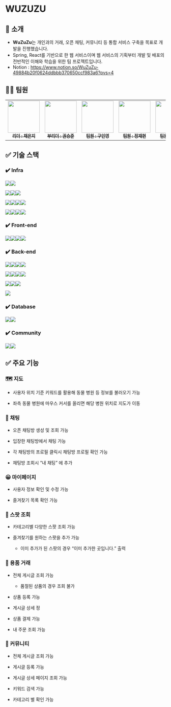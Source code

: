 # WUZUZU

## 👋 소개

- **WuZuZu**는 개인과의 거래, 오픈 채팅, 커뮤니티 등 통합 서비스 구축을 목표로 개발을 진행했습니다.
- Spring, React를 기반으로 한 웹 서비스이며 웹 서비스의 기획부터 개발 및 배포의 전반적인 이해와 학습을 위한 팀 프로젝트입니다.
- Notion : https://www.notion.so/WuZuZu-49884b20f0624ddbbb370650ccf983a6?pvs=4

## 👩‍💻 팀원

<table>
  <tbody>
    <tr>
      <td align="center"><a href="https://github.com/eondi"><img src="https://avatars.githubusercontent.com/u/53809248?v=4" width="100px;" alt=""/><br /><sub><b> 리더 : 채은지 </b></sub></a><br /></td>
      <td align="center"><a href="https://github.com/SeungJun-Kwon"><img src="https://avatars.githubusercontent.com/u/80217301?v=4" width="100px;" alt=""/><br /><sub><b> 부리더 : 권승준 </b></sub></a><br /></td>
      <td align="center"><a href="https://github.com/9noeyni9"><img src="https://avatars.githubusercontent.com/u/111550787?v=4" width="100px;" alt=""/><br /><sub><b> 팀원 : 구인영 </b></sub></a><br /></td>
      <td align="center"><a href="https://github.com/pastjung"><img src="https://avatars.githubusercontent.com/u/87860163?v=4" width="100px;" alt=""/><br /><sub><b> 팀원 : 정재현 </b></sub></a><br /></td>
      <td align="center"><a href="https://github.com/gorockgorock"><img src="https://avatars.githubusercontent.com/u/154955856?v=4" width="100px;" alt=""/><br /><sub><b> 팀원 : 황세연 </b></sub></a><br /></td>
    </tr>
  </tbody>
</table>

## ✅ 기술 스택

### ✔️ Infra
<img src="https://img.shields.io/badge/git-F05032?style=for-the-badge&logo=git&logoColor=white"><img src="https://img.shields.io/badge/github-181717?style=for-the-badge&logo=github&logoColor=white">

<img src="https://img.shields.io/badge/docker-%230db7ed.svg?style=for-the-badge&logo=docker&logoColor=white"><img src="https://img.shields.io/badge/docker%20compose-6933FF?style=for-the-badge&logo=docker&logoColor=white"><img src="https://img.shields.io/badge/GitHub Actions-2088FF?style=for-the-badge&logo=GitHub Actions&logoColor=white">

<img src="https://img.shields.io/badge/amazon%20rds-527FFF?style=for-the-badge&logo=amazonrds&logoColor=white"><img src="https://img.shields.io/badge/Amazon%20EC2-FF9900?style=for-the-badge&logo=Amazon%20EC2&logoColor=white"><img src="https://img.shields.io/badge/amazon%20elasticache-C925D1?style=for-the-badge&logo=amazonelasticache&logoColor=white"><img src="https://img.shields.io/badge/amazon%20route53-FF4F8B?style=for-the-badge&logo=amazonroute53&logoColor=white">

<img src="https://img.shields.io/badge/amazon%20sqs-FF9900?style=for-the-badge&logo=amazonsqs&logoColor=white"><img src="https://img.shields.io/badge/Amazon%20S3-569A31?style=for-the-badge&logo=Amazon%20S3&logoColor=white"><img src="https://img.shields.io/badge/Amazon%20CloudFront-068584?style=for-the-badge&logo=&logoColor=white"><img src="https://img.shields.io/badge/Amazon%20CodeDeploy-CB3837?style=for-the-badge&logo=&logoColor=white">

### ✔️ Front-end
<img src="https://img.shields.io/badge/html5-E34F26?style=for-the-badge&logo=html5&logoColor=white"><img src="https://img.shields.io/badge/css-1572B6?style=for-the-badge&logo=css3&logoColor=white"><img src="https://img.shields.io/badge/javascript-F7DF1E?style=for-the-badge&logo=javascript&logoColor=black"><img src="https://img.shields.io/badge/react-61DAFB?style=for-the-badge&logo=react&logoColor=black">

### ✔️ Back-end
<img  src="https://img.shields.io/badge/Java-007396?style=for-the-badge&logo=OpenJDK&logoColor=white"><img src="https://img.shields.io/badge/spring-6DB33F?style=for-the-badge&logo=spring&logoColor=white"><img src="https://img.shields.io/badge/springboot-6DB33F?style=for-the-badge&logo=springboot&logoColor=white"><img src="https://img.shields.io/badge/Spring Security-6DB33F?style=for-the-badge&logo=Spring Security&logoColor=white">

<img  src="https://img.shields.io/badge/stomp-000000?style=for-the-badge&logo=&logoColor=white"><img src="https://img.shields.io/badge/jjwt-97979A?style=for-the-badge&logo=&logoColor=white"><img src="https://img.shields.io/badge/kakao%20openapi-FFCD00?style=for-the-badge&logo=kakao&logoColor=white"><img src="https://img.shields.io/badge/smtp-EA4335?style=for-the-badge&logo=&logoColor=white">

<img src="https://img.shields.io/badge/Elasticsearch-005571?style=for-the-badge&logo=Elasticsearch&logoColor=white"><img src="https://img.shields.io/badge/Logstash-005571?style=for-the-badge&logo=Logstash&logoColor=white"><img src="https://img.shields.io/badge/Kibana-005571?style=for-the-badge&logo=Kibana&logoColor=white">

<img src="https://img.shields.io/badge/apache%20jmeter-D22128?style=for-the-badge&logo=apachejmeter&logoColor=white">

### ✔️ Database
<img src="https://img.shields.io/badge/mysql-4479A1?style=for-the-badge&logo=mysql&logoColor=white"><img src="https://img.shields.io/badge/Redis-DC382D?style=for-the-badge&logo=Redis&logoColor=white">

### ✔️ Community
<img src="https://img.shields.io/badge/slack-4A154B?style=for-the-badge&logo=slack&logoColor=white"><img src="https://img.shields.io/badge/zep-0078D4?style=for-the-badge&logo=&logoColor=white">


## ✅ 주요 기능

### 🗺 지도
- 사용자 위치 기준 키워드를 활용해 동물 병원 등 정보를 불러오기 가능

- 좌측 동물 병원에 마우스 커서를 올리면 해당 병원 위치로 지도가 이동

### 💬 채팅
- 오픈 채팅방 생성 및 조회 가능

- 입장한 채팅방에서 채팅 가능

- 각 채팅방의 프로필 클릭시 채팅방 프로필 확인 가능

- 채팅방 조회시 “내 채팅” 에 추가

### 😀 마이페이지
- 사용자 정보 확인 및 수정 가능

- 즐겨찾기 목록 확인 가능

### 🚩 스팟 조회
- 카테고리별 다양한 스팟 조회 가능

- 즐겨찾기를 원하는 스팟을 추가 가능
    - 이미 추가가 된 스팟의 경우 “이미 추가한 곳입니다.” 출력

### 🚚 용품 거래
- 전체 게시글 조회 가능
    - 품절된 상품의 경우 조회 불가
 
- 상품 등록 가능

- 게시글 상세 정

- 상품 결제 가능

- 내 주문 조회 가능

### 📄 커뮤니티
- 전체 게시글 조회 가능
    
- 게시글 등록 가능
    
- 게시글 상세 페이지 조회 가능
    
- 키워드 검색 가능
    
- 카테고리 별 확인 가능

